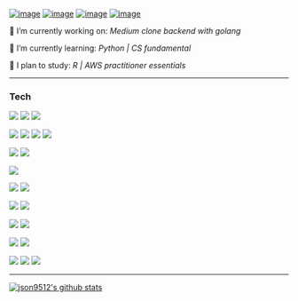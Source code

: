 

[![image](https://img.shields.io/badge/json9512%40gmail.com-white?style=flat-square&logo=gmail&&labelColor=white)](mailto:json9512@gmail.com)
[![image](https://img.shields.io/badge/json9512.github.io-white?style=flat-square&logo=jekyll&&labelColor=white&&logoColor=black)](https://json9512.github.io/blog/)
[![image](https://img.shields.io/badge/Junghyun%20Son-white?style=flat-square&logo=linkedin&&labelColor=white&&logoColor=black)](https://www.linkedin.com/in/junghyun-son/)
[![image](https://img.shields.io/badge/resume-white?style=flat-square&logo=google-drive&&labelColor=white&&logoColor=black)](https://drive.google.com/file/d/17cc3m66kqiFHqxQPk_8vHqgpC4-iyH1m/view?usp=sharing)


🔭 I’m currently working on: *Medium clone backend with golang*

💬 I’m currently learning: *Python | CS fundamental*

🌱 I plan to study: *R | AWS practitioner essentials*
***

### Tech

![](https://img.shields.io/badge/python-⭐⭐⭐-white?logo=python&style=for-the-badge&&labelColor=white&&logoColor=)
![](https://img.shields.io/badge/javascript-⭐⭐-white?logo=javascript&style=for-the-badge&&labelColor=white&&logoColor=)
![](https://img.shields.io/badge/go-⭐⭐-white?logo=go&style=for-the-badge&&labelColor=white&&logoColor=)

![](https://img.shields.io/badge/react-⭐⭐-white?logo=react&style=for-the-badge&&labelColor=white&&logoColor=)
![](https://img.shields.io/badge/node.js-⭐⭐-white?logo=node.js&style=for-the-badge&&labelColor=white&&logoColor=)
![](https://img.shields.io/badge/django-⭐-white?logo=django&style=for-the-badge&&labelColor=white&&logoColor=black)
![](https://img.shields.io/badge/tensorflow-⭐-white?logo=tensorflow&style=for-the-badge&&labelColor=white&&logoColor=)

![](https://img.shields.io/badge/postgresql-⭐⭐-white?logo=postgresql&style=for-the-badge&&labelColor=white&&logoColor=black)
![](https://img.shields.io/badge/redis-⭐-white?logo=redis&style=for-the-badge&&labelColor=white&&logoColor=)

![](https://img.shields.io/badge/docker-⭐⭐-white?logo=docker&style=for-the-badge&&labelColor=white&&logoColor=)


![](https://img.shields.io/badge/github%20actions-⭐⭐-white?logo=github-actions&style=for-the-badge&&labelColor=white&&logoColor=)
![](https://img.shields.io/badge/travis%20ci-⭐⭐-white?logo=travis-ci&style=for-the-badge&&labelColor=white&&logoColor=)

![](https://img.shields.io/badge/amazon%20aws-⭐⭐-white?logo=amazon-aws&style=for-the-badge&&labelColor=white&&logoColor=black)
![](https://img.shields.io/badge/heroku-⭐⭐-white?logo=heroku&style=for-the-badge&&labelColor=white&&logoColor=black)

![](https://img.shields.io/badge/github-⭐⭐-white?logo=github&style=for-the-badge&&labelColor=white&&logoColor=black)
![](https://img.shields.io/badge/bitbucket-⭐-white?logo=bitbucket&style=for-the-badge&&labelColor=white&&logoColor=black)

![](https://img.shields.io/badge/windows-⭐⭐-white?logo=windows&style=for-the-badge&&labelColor=white&&logoColor=black)
![](https://img.shields.io/badge/linux-⭐⭐-white?logo=linux&style=for-the-badge&&labelColor=white&&logoColor=black)

![](https://img.shields.io/badge/slack-⭐⭐-white?logo=slack&style=for-the-badge&&labelColor=white&&logoColor=black)
![](https://img.shields.io/badge/trello-⭐-white?logo=trello&style=for-the-badge&&labelColor=white&&logoColor=black)
![](https://img.shields.io/badge/asana-⭐-white?logo=asana&style=for-the-badge&&labelColor=white&&logoColor=black)

****
[![json9512's github stats](https://github-readme-stats.vercel.app/api?username=json9512&theme=tokyonight&show_icons=true)](https://github.com/json9512/json9512)


<!--
**json9512/json9512** is a ✨ _special_ ✨ repository because its `README.md` (this file) appears on your GitHub profile.

Here are some ideas to get you started:

- 🔭 I’m currently working on ...
- 🌱 I’m currently learning ...
- 👯 I’m looking to collaborate on ...
- 🤔 I’m looking for help with ...
- 💬 Ask me about ...
- 📫 How to reach me: ...
- 😄 Pronouns: ...
- ⚡ Fun fact: ...
-->
